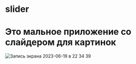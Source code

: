 # slider

# Это мальное приложение со слайдером для картинок

![Запись экрана 2023-06-19 в 22 34 39](https://github.com/StanislavStarr/slider/assets/123194933/6e7c36cb-0eba-4223-bd7e-dd034b729657)
